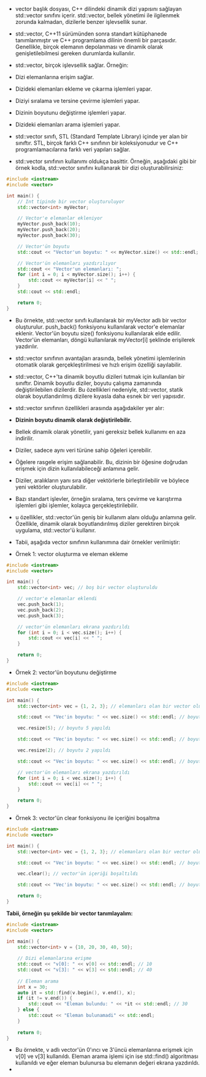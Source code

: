 - vector başlık dosyası, C++ dilindeki dinamik dizi yapısını sağlayan std::vector sınıfını içerir. std::vector, bellek yönetimi ile ilgilenmek zorunda kalmadan, dizilerle benzer işlevsellik sunar.

- std::vector, C++11 sürümünden sonra standart kütüphanede tanımlanmıştır ve C++ programlama dilinin önemli bir parçasıdır. Genellikle, birçok elemanın depolanması ve dinamik olarak genişletilebilmesi gereken durumlarda kullanılır.

- std::vector, birçok işlevsellik sağlar. Örneğin:

- Dizi elemanlarına erişim sağlar.
- Dizideki elemanları ekleme ve çıkarma işlemleri yapar.
- Diziyi sıralama ve tersine çevirme işlemleri yapar.
- Dizinin boyutunu değiştirme işlemleri yapar.
- Dizideki elemanları arama işlemleri yapar.
- std::vector sınıfı, STL (Standard Template Library) içinde yer alan bir sınıftır. STL, birçok farklı C++ sınıfının bir koleksiyonudur ve C++ programlamacılarına farklı veri yapıları sağlar.

- std::vector sınıfının kullanımı oldukça basittir. Örneğin, aşağıdaki gibi bir örnek kodla, std::vector sınıfını kullanarak bir dizi oluşturabilirsiniz:

```CPP
#include <iostream>
#include <vector>

int main() {
    // Int tipinde bir vector oluşturuluyor
    std::vector<int> myVector;

    // Vector'e elemanlar ekleniyor
    myVector.push_back(10);
    myVector.push_back(20);
    myVector.push_back(30);

    // Vector'ün boyutu
    std::cout << "Vector'un boyutu: " << myVector.size() << std::endl;

    // Vector'ün elemanları yazdırılıyor
    std::cout << "Vector'un elemanları: ";
    for (int i = 0; i < myVector.size(); i++) {
        std::cout << myVector[i] << " ";
    }
    std::cout << std::endl;

    return 0;
}

```

- Bu örnekte, std::vector sınıfı kullanılarak bir myVector adlı bir vector oluşturulur. push_back() fonksiyonu kullanılarak vector'e elemanlar eklenir. Vector'ün boyutu size() fonksiyonu kullanılarak elde edilir. Vector'ün elemanları, döngü kullanılarak myVector[i] şeklinde erişilerek yazdırılır.

- std::vector sınıfının avantajları arasında, bellek yönetimi işlemlerinin otomatik olarak gerçekleştirilmesi ve hızlı erişim özelliği sayılabilir. 

- std::vector, C++'ta dinamik boyutlu dizileri tutmak için kullanılan bir sınıftır. Dinamik boyutlu diziler, boyutu çalışma zamanında değiştirilebilen dizilerdir. Bu özellikleri nedeniyle, std::vector, statik olarak boyutlandırılmış dizilere kıyasla daha esnek bir veri yapısıdır.

- std::vector sınıfının özellikleri arasında aşağıdakiler yer alır:

- **Dizinin boyutu dinamik olarak değiştirilebilir.**
- Bellek dinamik olarak yönetilir, yani gereksiz bellek kullanımı en aza indirilir.
- Diziler, sadece aynı veri türüne sahip öğeleri içerebilir.
- Öğelere rasgele erişim sağlanabilir. Bu, dizinin bir öğesine doğrudan erişmek için dizin kullanılabileceği anlamına gelir.
- Diziler, aralıkların yanı sıra diğer vektörlerle birleştirilebilir ve böylece yeni vektörler oluşturulabilir.
- Bazı standart işlevler, örneğin sıralama, ters çevirme ve karıştırma işlemleri gibi işlemler, kolayca gerçekleştirilebilir.
- u özellikler, std::vector'ün geniş bir kullanım alanı olduğu anlamına gelir. Özellikle, dinamik olarak boyutlandırılmış diziler gerektiren birçok uygulama, std::vector'ü kullanır.

- Tabii, aşağıda vector sınıfının kullanımına dair örnekler verilmiştir:

- Örnek 1: vector oluşturma ve eleman ekleme

```CPP
#include <iostream>
#include <vector>

int main() {
    std::vector<int> vec; // boş bir vector oluşturuldu

    // vector'e elemanlar eklendi
    vec.push_back(1);
    vec.push_back(2);
    vec.push_back(3);

    // vector'ün elemanları ekrana yazdırıldı
    for (int i = 0; i < vec.size(); i++) {
        std::cout << vec[i] << " ";
    }

    return 0;
}

```

- Örnek 2: vector'ün boyutunu değiştirme

```CPP
#include <iostream>
#include <vector>

int main() {
    std::vector<int> vec = {1, 2, 3}; // elemanları olan bir vector oluşturuldu

    std::cout << "Vec'in boyutu: " << vec.size() << std::endl; // boyutu 3

    vec.resize(5); // boyutu 5 yapıldı

    std::cout << "Vec'in boyutu: " << vec.size() << std::endl; // boyutu 5

    vec.resize(2); // boyutu 2 yapıldı

    std::cout << "Vec'in boyutu: " << vec.size() << std::endl; // boyutu 2

    // vector'ün elemanları ekrana yazdırıldı
    for (int i = 0; i < vec.size(); i++) {
        std::cout << vec[i] << " ";
    }

    return 0;
}

```

- Örnek 3: vector'ün clear fonksiyonu ile içeriğini boşaltma

```CPP
#include <iostream>
#include <vector>

int main() {
    std::vector<int> vec = {1, 2, 3}; // elemanları olan bir vector oluşturuldu

    std::cout << "Vec'in boyutu: " << vec.size() << std::endl; // boyutu 3

    vec.clear(); // vector'ün içeriği boşaltıldı

    std::cout << "Vec'in boyutu: " << vec.size() << std::endl; // boyutu 0

    return 0;
}

```

**Tabii, örneğin şu şekilde bir vector tanımlayalım:**

```CPP
#include <iostream>
#include <vector>

int main() {
    std::vector<int> v = {10, 20, 30, 40, 50};
    
    // Dizi elemanlarına erişme
    std::cout << "v[0]: " << v[0] << std::endl; // 10
    std::cout << "v[3]: " << v[3] << std::endl; // 40
    
    // Eleman arama
    int x = 30;
    auto it = std::find(v.begin(), v.end(), x);
    if (it != v.end()) {
        std::cout << "Eleman bulundu: " << *it << std::endl; // 30
    } else {
        std::cout << "Eleman bulunamadi" << std::endl;
    }
    
    return 0;
}

```

- Bu örnekte, v adlı vector'ün 0'ıncı ve 3'üncü elemanlarına erişmek için v[0] ve v[3] kullanıldı. Eleman arama işlemi için ise std::find() algoritması kullanıldı ve eğer eleman bulunursa bu elemanın değeri ekrana yazdırıldı.
- 



























